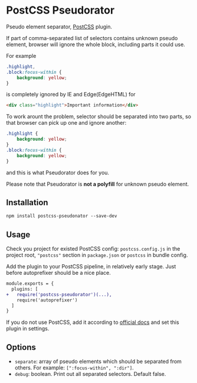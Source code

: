 # PostCSS Pseudorator

Pseudo element separator, [PostCSS] plugin.

[PostCSS]: https://github.com/postcss/postcss

If part of comma-separated list of selectors contains unknown pseudo element, browser will ignore the whole block,
including parts it could use.

For example
```css
.highlight,
.block:focus-within {
    background: yellow;
}
```
is completely ignored by IE and Edge(EdgeHTML) for
```html
<div class="highlight">Important information</div>
```
To work arount the problem, selector should be separated into two parts, so that browser can pick up one and ignore another:
```css
.highlight {
    background: yellow;
}
.block:focus-within {
    background: yellow;
}
```
and this is what Pseudorator does for you.

Please note that Pseudorator is **not a polyfill** for unknown pseudo element.

## Installation

```html
npm install postcss-pseudonator --save-dev
```

## Usage

Check you project for existed PostCSS config: `postcss.config.js`
in the project root, `"postcss"` section in `package.json`
or `postcss` in bundle config.

Add the plugin to your PostCSS pipeline, in relatively early stage.
Just before autoprefixer should be a nice place.

```diff
module.exports = {
  plugins: [
+   require('postcss-pseudorator')(...),
    require('autoprefixer')
  ]
}
```

If you do not use PostCSS, add it according to [official docs]
and set this plugin in settings.

[official docs]: https://github.com/postcss/postcss#usage

## Options

- `separate`: array of pseudo elements which should be separated from others.
For example: `[":focus-within", ":dir"]`.
- `debug`: boolean. Print out all separated selectors. Default false.
